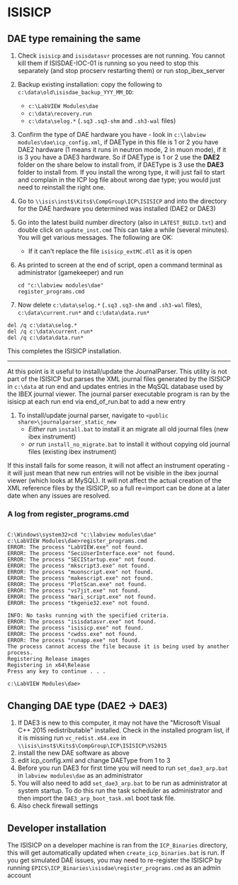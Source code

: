 # ISISICP

## DAE type remaining the same

1. Check `isisicp` and `isisdatasvr` processes are not running. You cannot kill them if ISISDAE-IOC-01 is running so you need to stop this separately (and stop procserv restarting them) or run stop_ibex_server  
1. Backup existing installation: copy the following to `c:\data\old\isisdae_backup_YYY_MM_DD`:
    - `c:\LabVIEW Modules\dae`
    - `c:\data\recovery.run`
    - `c:\data\selog.*` (`.sq3` `.sq3-shm` and `.sh3-wal` files)

1. Confirm the type of DAE hardware you have - look in `c:\labview modules\dae\icp_config.xml`, if DAEType in this file is 1 or 2 you have DAE2 hardware (1 means it runs in neutron mode, 2 in muon mode), if it is 3 you have a DAE3 hardware. So if DAEType is 1 or 2 use the **DAE2** folder on the share below to install from, if DAEType is 3 use the **DAE3** folder to install from. If you install the wrong type, it will just fail to start and complain in the ICP log file about wrong dae type; you would just need to reinstall the right one.
1. Go to `\\isis\inst$\Kits$\CompGroup\ICP\ISISICP` and into the directory for the DAE hardware you determined was installed (DAE2 or DAE3)
1. Go into the latest build number directory (also in `LATEST_BUILD.txt`) and double click on `update_inst.cmd`
   This can take a while (several minutes). You will get various messages. The following are OK:
    * If it can't replace the file `isisicp_extMC.dll` as it is open
1. As printed to screen at the end of script, open a command terminal as administrator (gamekeeper) and run
   ```
   cd "c:\labview modules\dae"
   register_programs.cmd
   ```
1. Now delete `c:\data\selog.*` (`.sq3` `.sq3-shm` and `.sh3-wal` files), `c:\data\current.run*` and `c:\data\data.run*`
```
del /q c:\data\selog.*
del /q c:\data\current.run*
del /q c:\data\data.run*
```

This completes the ISISICP installation.

***

At this point is it useful to install/update the JournalParser. This utility is not part of the ISISICP
but parses the XML journal files generated by the ISISICP in `c:\data` at run end and updates entries in the MqSQL database
 used by the IBEX journal viewer. The journal parser executable program is ran by the isisicp at each run end 
via end_of_run.bat to add a new entry  

1. To install/update journal parser, navigate to  `<public share>\journalparser_static_new`
   - *Either* run `install.bat` to install it an migrate all old journal files (new ibex instrument)
   - *or* run `install_no_migrate.bat` to install it without copying old journal files (existing ibex instrument)

If this install fails for some reason, it will not affect an instrument operating - it will just mean that new run entries will not 
be visible in the ibex journal viewer (which looks at MySQL). It will not affect the actual creation of the XML reference files by the ISISICP,
so a full re=import can be done at a later date when any issues are resolved.


### A log from register_programs.cmd
```

C:\Windows\system32>cd "c:\labview modules\dae"
c:\LabVIEW Modules\dae>register_programs.cmd
ERROR: The process "LabVIEW.exe" not found.
ERROR: The process "SeciUserInterface.exe" not found.
ERROR: The process "SECIStartup.exe" not found.
ERROR: The process "mkscript3.exe" not found.
ERROR: The process "muonscript.exe" not found.
ERROR: The process "makescript.exe" not found.
ERROR: The process "PlotScan.exe" not found.
ERROR: The process "vs7jit.exe" not found.
ERROR: The process "mari_script.exe" not found.
ERROR: The process "tkgenie32.exe" not found.

INFO: No tasks running with the specified criteria.
ERROR: The process "isisdatasvr.exe" not found.
ERROR: The process "isisicp.exe" not found.
ERROR: The process "cwdss.exe" not found.
ERROR: The process "runapp.exe" not found.
The process cannot access the file because it is being used by another process.
Registering Release images
Registering in x64\Release
Press any key to continue . . .

c:\LabVIEW Modules\dae>
```

## Changing DAE type (DAE2 -> DAE3)

1. If DAE3 is new to this computer, it may not have the "Microsoft Visual C++ 2015 redistributable" installed. Check in the installed program list, if it is missing run `vc_redist.x64.exe` in `\\isis\inst$\Kits$\CompGroup\ICP\ISISICP\VS2015`   
1. install the new DAE software as above
1. edit icp_config.xml and change DAEType from 1 to 3
1. Before you run DAE3 for first time you will need to run `set_dae3_arp.bat` in `labview modules\dae` as an administrator
1. You will also need to add `set_dae3_arp.bat` to be run as administrator at system startup. To do this run the task scheduler as administrator and then import the `DAE3_arp_boot_task.xml` boot task file.
1. Also check firewall settings 

## Developer installation

The ISISICP on a developer machine is ran from the `ICP_Binaries` directory, this will get automatically updated when `create_icp_binaries.bat` is run. If you get simulated DAE issues, you may need to re-register the ISISICP by running `EPICS\ICP_Binaries\isisdae\register_programs.cmd` as an admin account  
